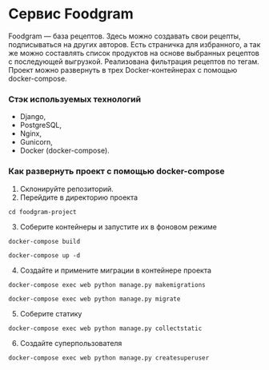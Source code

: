 # Сервис Foodgram

Foodgram — база рецептов. Здесь можно создавать свои рецепты, подписываться на других авторов. Есть страничка для избранного, а так же можно составлять список продуктов на основе выбранных рецептов с последующей выгрузкой. Реализована фильтрация рецептов по тегам. Проект можно развернуть в трех Docker-контейнерах с помощью docker-compose.

### Стэк используемых технологий

* Django,
* PostgreSQL,
* Nginx,
* Gunicorn, 
* Docker (docker-compose).

### Как развернуть проект с помощью docker-compose

1. Склонируйте репозиторий.
2. Перейдите в директорию проекта

```
cd foodgram-project
```

3. Соберите контейнеры и запустите их в фоновом режиме

```
docker-compose build
```
```
docker-compose up -d
```

4. Создайте и примените миграции в контейнере проекта 

```
docker-compose exec web python manage.py makemigrations
```
```
docker-compose exec web python manage.py migrate
```

5. Соберите статику

```
docker-compose exec web python manage.py collectstatic
```

6. Создайте суперпользователя

```
docker-compose exec web python manage.py createsuperuser
```
